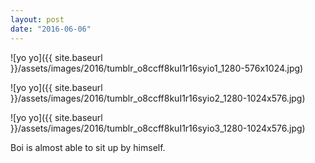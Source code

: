 ```yaml
---
layout: post
date: "2016-06-06"
---
```


![yo yo]({{ site.baseurl }}/assets/images/2016/tumblr_o8ccff8kuI1r16syio1_1280-576x1024.jpg)

![yo yo]({{ site.baseurl }}/assets/images/2016/tumblr_o8ccff8kuI1r16syio2_1280-1024x576.jpg)

![yo yo]({{ site.baseurl }}/assets/images/2016/tumblr_o8ccff8kuI1r16syio3_1280-1024x576.jpg)

Boi is almost able to sit up by himself.
